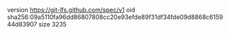 version https://git-lfs.github.com/spec/v1
oid sha256:09a5110fa96dd86807808cc20e93efde89f31df34fde09d8868c615944d83907
size 3235
